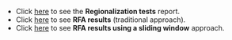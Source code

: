 - Click [here](http://raw.githack.com/carlosdobler/global_regional_freq_ww/main/reports/regionalization.html) to see the **Regionalization tests** report.
- Click [here](http://raw.githack.com/carlosdobler/global_regional_freq_ww/main/reports/rfa_traditional.html) to see **RFA results** (traditional approach).
- Click [here](http://raw.githack.com/carlosdobler/global_regional_freq_ww/main/reports/rfa_sliding_window.html) to see **RFA results using a sliding window** approach.